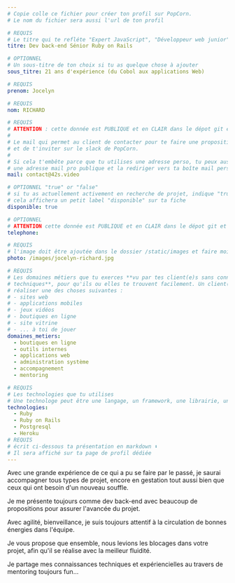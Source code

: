 ```yaml
---
# Copie colle ce fichier pour créer ton profil sur PopCorn.
# Le nom du fichier sera aussi l'url de ton profil

# REQUIS
# Le titre qui te refléte "Expert JavaScript", "Développeur web junior"
titre: Dev back-end Sénior Ruby on Rails

# OPTIONNEL
# Un sous-titre de ton choix si tu as quelque chose à ajouter
sous_titre: 21 ans d'expérience (du Cobol aux applications Web)

# REQUIS
prenom: Jocelyn

# REQUIS
nom: RICHARD

# REQUIS
# ATTENTION : cette donnée est PUBLIQUE et en CLAIR dans le dépot git et sur le site
#
# Le mail qui permet au client de contacter pour te faire une proposition de projet
# et de t'inviter sur le slack de PopCorn.
#
# Si cela t'embête parce que tu utilises une adresse perso, tu peux aussi te créer
# une adresse mail pro publique et la rediriger vers ta boîte mail perso
mail: contact@42s.video

# OPTIONNEL "true" or "false"
# si tu as actuellement activement en recherche de projet, indique "true" ici,
# cela affichera un petit label "disponible" sur ta fiche
disponible: true

# OPTIONNEL
# ATTENTION cette donnée est PUBLIQUE et en CLAIR dans le dépot git et sur le site
telephone:

# REQUIS
# l'image doit être ajoutée dans le dossier /static/images et faire moins de 100ko ! Sa hauteur affichée sur le site sera de 300px, elle s'adaptera comme elle peut au responsive avec du css.
photo: /images/jocelyn-richard.jpg

# REQUIS
# Les domaines métiers que tu exerces **vu par tes client(e)s sans connaissances
# techniques**, pour qu'ils ou elles te trouvent facilement. Un client(e) veut par exemple
# réaliser une des choses suivantes :
# - sites web
# - applications mobiles
# - jeux vidéos
# - boutiques en ligne
# - site vitrine
# - ... à toi de jouer
domaines_metiers:
  - boutiques en ligne
  - outils internes
  - applications web
  - administration système
  - accompagnement
  - mentoring

# REQUIS
# Les technologies que tu utilises
# Une technologe peut être une langage, un framework, une librairie, un CMS ...
technologies:
  - Ruby
  - Ruby on Rails
  - Postgresql
  - Heroku
# REQUIS
# écrit ci-dessous ta présentation en markdown ⬇️
# Il sera affiché sur ta page de profil dédiée
---
```


Avec une grande expérience de ce qui a pu se faire par le passé, je saurai accompagner tous types de projet, encore en gestation tout aussi bien que ceux qui ont besoin d'un nouveau souffle.

Je me présente toujours comme dev back-end avec beaucoup de propositions pour assurer l'avancée du projet.

Avec agilité, bienveillance, je suis toujours attentif à la circulation de bonnes énergies dans l'équipe.

Je vous propose que ensemble, nous levions les blocages dans votre projet, afin qu'il se réalise avec la meilleur fluidité.

Je partage mes connaissances techniques et expériencielles au travers de mentoring toujours fun...
